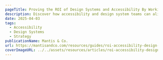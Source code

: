 ```yaml
---
pageTitle: Proving the ROI of Design Systems and Accessibility By Working Closer Together
description: Discover how accessibility and design system teams can align around shared metrics to drive ROI, reduce risk, and advocate for their business value.
date: 2025-04-03
tags:
  - Accessibility
  - Design Systems
  - Strategy
publicationName: Mantis & Co.
url: https://mantisandco.com/resources/guides/roi-accessibility-design-systems
coverImageURL: ../../assets/resources/articles/roi-accessibility-design-systems.png
---
```

